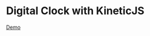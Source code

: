 Digital Clock with KineticJS
================
[Demo](http:http://demo.michal.zalecki.pl/digital-clock-kineticjs/)